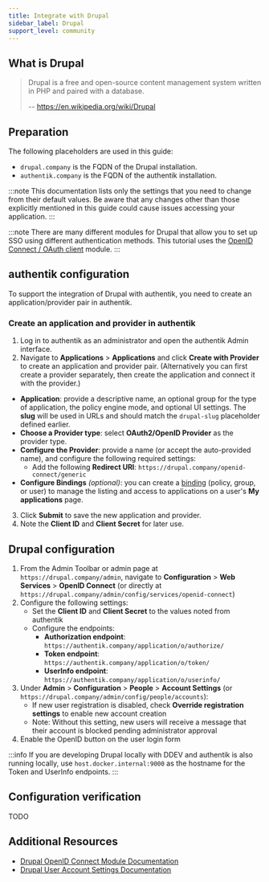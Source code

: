 ```yaml
---
title: Integrate with Drupal
sidebar_label: Drupal
support_level: community
---
```


## What is Drupal

> Drupal is a free and open-source content management system written in PHP and
> paired with a database.
>
> -- https://en.wikipedia.org/wiki/Drupal

## Preparation

The following placeholders are used in this guide:

- `drupal.company` is the FQDN of the Drupal installation.
- `authentik.company` is the FQDN of the authentik installation.

:::note
This documentation lists only the settings that you need to change from their default values. Be aware that any changes other than those explicitly mentioned in this guide could cause issues accessing your application.
:::

:::note
There are many different modules for Drupal that allow you to set up SSO using different authentication methods. This tutorial uses the [OpenID Connect / OAuth client](https://www.drupal.org/project/openid_connect) module.
:::

## authentik configuration

To support the integration of Drupal with authentik, you need to create an application/provider pair in authentik.

### Create an application and provider in authentik

1. Log in to authentik as an administrator and open the authentik Admin interface.
2. Navigate to **Applications** > **Applications** and click **Create with Provider** to create an application and provider pair. (Alternatively you can first create a provider separately, then create the application and connect it with the provider.)

- **Application**: provide a descriptive name, an optional group for the type of application, the policy engine mode, and optional UI settings. The **slug** will be used in URLs and should match the `drupal-slug` placeholder defined earlier.
- **Choose a Provider type**: select **OAuth2/OpenID Provider** as the provider type.
- **Configure the Provider**: provide a name (or accept the auto-provided name), and configure the following required settings:
    - Add the following **Redirect URI**: `https://drupal.company/openid-connect/generic`
- **Configure Bindings** _(optional)_: you can create a [binding](/docs/add-secure-apps/flows-stages/bindings/) (policy, group, or user) to manage the listing and access to applications on a user's **My applications** page.

3. Click **Submit** to save the new application and provider.
4. Note the **Client ID** and **Client Secret** for later use.

## Drupal configuration

1. From the Admin Toolbar or admin page at `https://drupal.company/admin`, navigate to **Configuration** > **Web Services** > **OpenID Connect** (or directly at `https://drupal.company/admin/config/services/openid-connect`)
2. Configure the following settings:
    - Set the **Client ID** and **Client Secret** to the values noted from authentik
    - Configure the endpoints:
        - **Authorization endpoint**: `https://authentik.company/application/o/authorize/`
        - **Token endpoint**: `https://authentik.company/application/o/token/`
        - **UserInfo endpoint**: `https://authentik.company/application/o/userinfo/`
3. Under **Admin** > **Configuration** > **People** > **Account Settings** (or `https://drupal.company/admin/config/people/accounts`):
    - If new user registration is disabled, check **Override registration settings** to enable new account creation
    - Note: Without this setting, new users will receive a message that their account is blocked pending administrator approval
4. Enable the OpenID button on the user login form

:::info
If you are developing Drupal locally with DDEV and authentik is also running locally, use `host.docker.internal:9000` as the hostname for the Token and UserInfo endpoints.
:::

## Configuration verification

TODO

## Additional Resources

- [Drupal OpenID Connect Module Documentation](https://www.drupal.org/project/openid_connect)
- [Drupal User Account Settings Documentation](https://www.drupal.org/docs/user_guide/en/user-registration.html)
